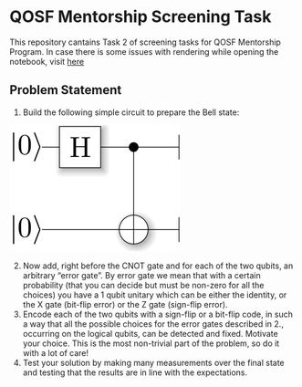 # QOSF Mentorship Screening Task

This repository cantains Task 2 of screening tasks for QOSF Mentorship Program. In case there is some issues with rendering while opening the notebook, visit [here](https://nbviewer.jupyter.org/github/TripleR47/QOSF-screening-task/blob/main/Screening-Task-2.ipynb)

## Problem Statement 

1. Build the following simple circuit to prepare the Bell state: 

![Bell State](BellState.png "Bell State")

2. Now add, right before the CNOT gate and for each of the two qubits, an arbitrary “error gate”. By error gate we mean that with a certain probability (that you can decide but must be non-zero for all the choices) you have a 1 qubit unitary which can be either the identity, or the X gate (bit-flip error) or the Z gate (sign-flip error).
3. Encode each of the two qubits with a sign-flip or a bit-flip code, in such a way that all the possible choices for the error gates described in 2., occurring on the logical qubits, can be detected and fixed. Motivate your choice. This is the most non-trivial part of the problem, so do it with a lot of care!
4. Test your solution by making many measurements over the final state and testing that the results are in line with the expectations.
